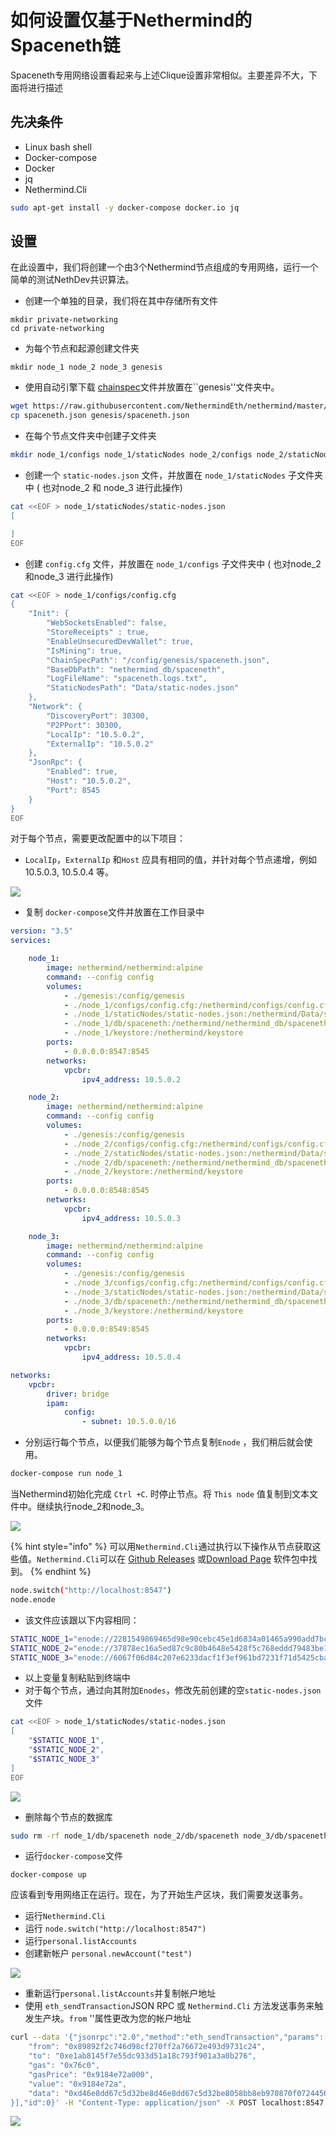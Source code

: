 # 如何设置仅基于Nethermind的Spaceneth链

Spaceneth专用网络设置看起来与上述Clique设置非常相似。主要差异不大，下面将进行描述

## 先决条件

* Linux bash shell
* Docker-compose
* Docker
* jq
* Nethermind.Cli

```bash
sudo apt-get install -y docker-compose docker.io jq
```

## 设置

在此设置中，我们将创建一个由3个Nethermind节点组成的专用网络，运行一个简单的测试NethDev共识算法。

* 创建一个单独的目录，我们将在其中存储所有文件

```text
mkdir private-networking
cd private-networking
```

* 为每个节点和起源创建文件夹

```text
mkdir node_1 node_2 node_3 genesis
```

* 使用自动引擎下载 [chainspec](https://raw.githubusercontent.com/NethermindEth/nethermind/master/src/Nethermind/Chains/spaceneth.json)文件并放置在\`\`genesis''文件夹中。

```bash
wget https://raw.githubusercontent.com/NethermindEth/nethermind/master/src/Nethermind/Chains/spaceneth.json
cp spaceneth.json genesis/spaceneth.json
```

* 在每个节点文件夹中创建子文件夹

```bash
mkdir node_1/configs node_1/staticNodes node_2/configs node_2/staticNodes node_3/configs node_3/staticNodes
```

* 创建一个 `static-nodes.json` 文件，并放置在 `node_1/staticNodes`  子文件夹中 \( 也对node\_2 和 node\_3 进行此操作\)

```bash
cat <<EOF > node_1/staticNodes/static-nodes.json
[

]
EOF
```

* 创建 `config.cfg` 文件，并放置在 `node_1/configs` 子文件夹中 \( 也对node\_2和node\_3 进行此操作\)

```bash
cat <<EOF > node_1/configs/config.cfg
{
    "Init": {
        "WebSocketsEnabled": false,
        "StoreReceipts" : true,
        "EnableUnsecuredDevWallet": true,
        "IsMining": true,
        "ChainSpecPath": "/config/genesis/spaceneth.json",
        "BaseDbPath": "nethermind_db/spaceneth",
        "LogFileName": "spaceneth.logs.txt",
        "StaticNodesPath": "Data/static-nodes.json"
    },
    "Network": {
        "DiscoveryPort": 30300,
        "P2PPort": 30300,
        "LocalIp": "10.5.0.2",
        "ExternalIp": "10.5.0.2"
    },
    "JsonRpc": {
        "Enabled": true,
        "Host": "10.5.0.2",
        "Port": 8545
    }
}
EOF
```

对于每个节点，需要更改配置中的以下项目：

* `LocalIp`，`ExternalIp` 和`Host` 应具有相同的值，并针对每个节点递增，例如 10.5.0.3, 10.5.0.4 等。

![](https://nethermind.readthedocs.io/en/latest/_images/configs-spaceneth.png)

* 复制 `docker-compose`文件并放置在工作目录中

```yaml
version: "3.5"
services:

    node_1:
        image: nethermind/nethermind:alpine
        command: --config config
        volumes:
            - ./genesis:/config/genesis
            - ./node_1/configs/config.cfg:/nethermind/configs/config.cfg
            - ./node_1/staticNodes/static-nodes.json:/nethermind/Data/static-nodes.json
            - ./node_1/db/spaceneth:/nethermind/nethermind_db/spaceneth
            - ./node_1/keystore:/nethermind/keystore
        ports:
            - 0.0.0.0:8547:8545
        networks:
            vpcbr:
                ipv4_address: 10.5.0.2

    node_2:
        image: nethermind/nethermind:alpine
        command: --config config
        volumes:
            - ./genesis:/config/genesis
            - ./node_2/configs/config.cfg:/nethermind/configs/config.cfg
            - ./node_2/staticNodes/static-nodes.json:/nethermind/Data/static-nodes.json
            - ./node_2/db/spaceneth:/nethermind/nethermind_db/spaceneth
            - ./node_2/keystore:/nethermind/keystore
        ports:
            - 0.0.0.0:8548:8545
        networks:
            vpcbr:
                ipv4_address: 10.5.0.3

    node_3:
        image: nethermind/nethermind:alpine
        command: --config config
        volumes:
            - ./genesis:/config/genesis
            - ./node_3/configs/config.cfg:/nethermind/configs/config.cfg
            - ./node_3/staticNodes/static-nodes.json:/nethermind/Data/static-nodes.json
            - ./node_3/db/spaceneth:/nethermind/nethermind_db/spaceneth
            - ./node_3/keystore:/nethermind/keystore
        ports:
            - 0.0.0.0:8549:8545
        networks:
            vpcbr:
                ipv4_address: 10.5.0.4

networks:
    vpcbr:
        driver: bridge
        ipam:
            config:
                - subnet: 10.5.0.0/16
```

* 分别运行每个节点，以便我们能够为每个节点复制`Enode` ，我们稍后就会使用。

```bash
docker-compose run node_1
```

当Nethermind初始化完成 `Ctrl +C`. 时停止节点。将 `This node` 值复制到文本文件中。继续执行node\_2和node\_3。

![](https://nethermind.readthedocs.io/en/latest/_images/initialization-spaceneth.png)

{% hint style="info" %}
可以用`Nethermind.Cli`通过执行以下操作从节点获取这些值。`Nethermind.Cli`可以在 [Github Releases](https://github.com/NethermindEth/nethermind/releases) 或[Download Page](http://downloads.nethermind.io/) 软件包中找到。
{% endhint %}

```bash
node.switch("http://localhost:8547")
node.enode
```

* 该文件应该跟以下内容相同：

```bash
STATIC_NODE_1="enode://2281549869465d98e90cebc45e1d6834a01465a990add7bcf07a49287e7e66b50ca27f9c70a46190cef7ad746dd5d5b6b9dfee0c9954104c8e9bd0d42758ec58@10.5.0.2:30300"
STATIC_NODE_2="enode://37878ec16a5ed87c9c80b4648e5428f5c768eddd79483be118319c49d11c4e535dac328b5216696cefe0792b7b64adc4de3aeb377550651e982590e62e5a500e@10.5.0.3:30300"
STATIC_NODE_3="enode://6067f06d84c207e6233dacf1f3ef961bd7231f71d5425cbaf843cf19cfd5f7e13b024d234e4e5f6175bdb37c0bbccd14488b481b2280efb66d0631a20ae13ea3@10.5.0.4:30300"
```

* 以上变量复制粘贴到终端中
* 对于每个节点，通过向其附加`Enodes`，修改先前创建的空`static-nodes.json` 文件

```bash
cat <<EOF > node_1/staticNodes/static-nodes.json
[
    "$STATIC_NODE_1",
    "$STATIC_NODE_2",
    "$STATIC_NODE_3"
]
EOF
```

![](https://nethermind.readthedocs.io/en/latest/_images/staticNodes-spaceneth.png)

* 删除每个节点的数据库

```bash
sudo rm -rf node_1/db/spaceneth node_2/db/spaceneth node_3/db/spaceneth
```

* 运行`docker-compose`文件

```text
docker-compose up
```

应该看到专用网络正在运行。现在，为了开始生产区块，我们需要发送事务。

* 运行`Nethermind.Cli`
* 运行  `node.switch("http://localhost:8547")`
* 运行`personal.listAccounts`
* 创建新帐户 `personal.newAccount("test")`

![](https://nethermind.readthedocs.io/en/latest/_images/cli-spaceneth.png)

* 重新运行`personal.listAccounts`并复制帐户地址
* 使用  `eth_sendTransaction`JSON RPC  或 `Nethermind.Cli` 方法发送事务来触发生产块。`from` ''属性更改为您的帐户地址

```bash
curl --data '{"jsonrpc":"2.0","method":"eth_sendTransaction","params":[{
    "from": "0x89892f2c746d98cf270ff2a76672e493d9731c24",
    "to": "0xe1ab8145f7e55dc933d51a18c793f901a3a0b276",
    "gas": "0x76c0",
    "gasPrice": "0x9184e72a000",
    "value": "0x9184e72a",
    "data": "0xd46e8dd67c5d32be8d46e8dd67c5d32be8058bb8eb970870f072445675058bb8eb970870f072445675"
}],"id":0}' -H "Content-Type: application/json" -X POST localhost:8547
```

![](https://nethermind.readthedocs.io/en/latest/_images/finalization-spaceneth.png)

